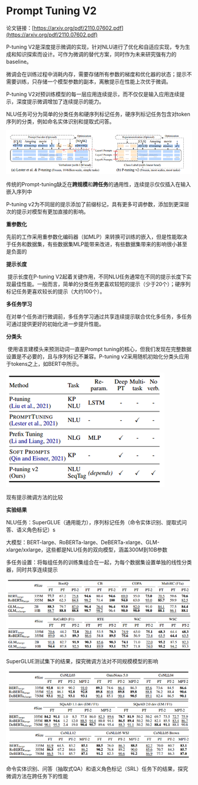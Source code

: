 # Prompt Tuning V2

论文链接：[https://arxiv.org/pdf/2110.07602.pdf](https://arxiv.org/pdf/2110.07602.pdf)



P-tuning V2是深度提示微调的实现，针对NLU进行了优化和自适应实现，专为生成和知识探索而设计。可作为微调的替代方案，同时作为未来研究强有力的baseline。

微调会在训练过程中消耗内存，需要存储所有参数的梯度和优化器的状态；提示不需要训练，只存储一个模型参数的副本，离散提示在性能上次优于微调。

P-tuning V2对预训练模型的每一层应用连续提示，而不仅仅是输入应用连续提示，深度提示微调增加了连续提示的能力。

NLU任务可分为简单的分类任务和硬序列标记任务，硬序列标记任务包含对token序列的分类，例如命名实体识别和提取式问答。

![](figs.assets/image-20230507202904572.png)

传统的Prompt-tuning缺乏在**跨规模**和**跨任务**的通用性，连续提示仅仅插入在输入嵌入序列中

P-tuning v2为不同层的提示添加了前缀标记，具有更多可调参数，添加到更深层次的提示对模型有更加直接的影响。



**重参数化**

​	先前的工作采用重参数化编码器（如MLP）来转换可训练的嵌入，但是性能取决于任务和数据集，有些数据集MLP能带来改进，有些数据集带来的影响很小甚至是负面的

**提示长度**

​	提示长度在P-tuning V2起着关键作用，不同NLU任务通常在不同的提示长度下实现最佳性能。一般而言，简单的分类任务更喜欢较短的提示（少于20个）；硬序列标记任务更喜欢较长的提示（大约100个）。

**多任务学习**

​	在对单个任务进行微调前，多任务学习通过共享连续提示联合优化多任务，多任务可通过提供更好的初始化进一步提升性能。

**分类头**

​	使用语言建模头来预测动词一直是Prompt tuning的核心，但我们发现在完整数据设置是不必要的，且与序列标记不兼容。P-tuning v2采用随机初始化分类头应用于tokens之上，如BERT中所示。

![](figs.assets/image-20230508173302075.png)

现有提示微调方法的比较

**实验结果**

NLU任务：SuperGLUE（通用能力），序列标记任务（命令实体识别、提取式问答、语义角色标记）s

大模型：BERT-large、RoBERTa-large、DeBERTa-xlarge、GLM-xlarge/xxlarge，这些都是NLU任务的双向模型，涵盖300M到10B参数

多任务设置：将每组任务的训练集组合在一起，为每个数据集设置单独的线性分类器，同时共享连续提示

![](figs.assets/image-20230508202519936.png)

SuperGLUE测试集下的结果，探究微调方法对不同规模模型的影响

![](figs.assets/image-20230508202637672.png)

命令实体识别、问答（抽取式QA）和语义角色标记（SRL）任务下的结果，探究微调方法在跨任务下的性能





